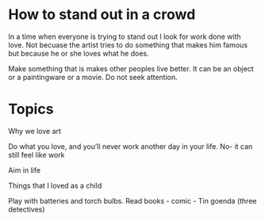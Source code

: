 # How to stand out in a crowd

In a time when everyone is trying to stand out I look for work done with love. 
Not becuase the artist tries to do something that makes him famous but because he or she loves what he does. 

Make something that is makes other peoples live better. It can be an object or a paintingware or a movie. 
Do not seek attention. 

# Topics
Why we love art


Do what you love, and you’ll never work another day in your life.
No- it can still feel like work

Aim in life

Things that I loved as a child

Play with batteries and torch bulbs.
Read books - comic -
Tin goenda (three detectives) 
